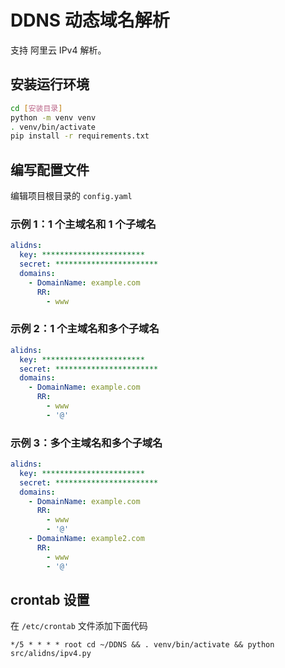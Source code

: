 # DDNS 动态域名解析

支持 阿里云 IPv4 解析。

## 安装运行环境

```bash
cd [安装目录]
python -m venv venv
. venv/bin/activate
pip install -r requirements.txt
```

## 编写配置文件

编辑项目根目录的 `config.yaml`

### 示例 1：1 个主域名和 1 个子域名

```yaml
alidns:
  key: ***********************
  secret: ***********************
  domains:
    - DomainName: example.com
      RR: 
        - www
```

### 示例 2：1 个主域名和多个子域名

```yaml
alidns:
  key: ***********************
  secret: ***********************
  domains:
    - DomainName: example.com
      RR:
        - www
        - '@'
```

### 示例 3：多个主域名和多个子域名

```yaml
alidns:
  key: ***********************
  secret: ***********************
  domains:
    - DomainName: example.com
      RR:
        - www
        - '@'
    - DomainName: example2.com
      RR:
        - www
        - '@'
```

## crontab 设置

在 `/etc/crontab` 文件添加下面代码

```crontab
*/5 * * * * root cd ~/DDNS && . venv/bin/activate && python src/alidns/ipv4.py
```